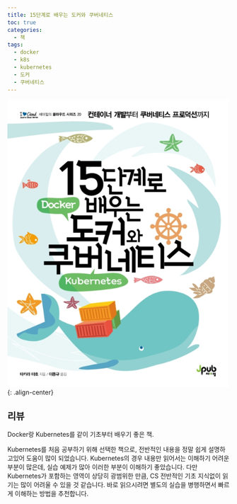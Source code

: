 ```yaml
---
title: 15단계로 배우는 도커와 쿠버네티스
toc: true
categories:
  - 책
tags:
  - docker
  - k8s
  - kubernetes
  - 도커
  - 쿠버네티스
---
```


![book cover](/assets/images/posts/2022-9-4-docker-and-kubernetes-in-15steps/img-1.png){: .align-center}

## **리뷰**

Docker랑 Kubernetes를 같이 기초부터 배우기 좋은 책.

Kubernetes를 처음 공부하기 위해 선택한 책으로, 전반적인 내용을 정말 쉽게 설명하고있어 도움이 많이 되었습니다. Kubernetes의 경우 내용만 읽어서는 이해하기 어려운 부분이 많은데, 실습 예제가 많아 이러한 부분이 이해하기 좋았습니다. 다만 Kubernetes가 포함하는 영역이 상당히 광범위한 만큼, CS 전반적인 기초 지식없이 읽기는 많이 어려울 수 있을 것 같습니다. 바로 읽으시려면 별도의 실습을 병행하면서 빠르게 이해하는 방법을 추천합니다.
